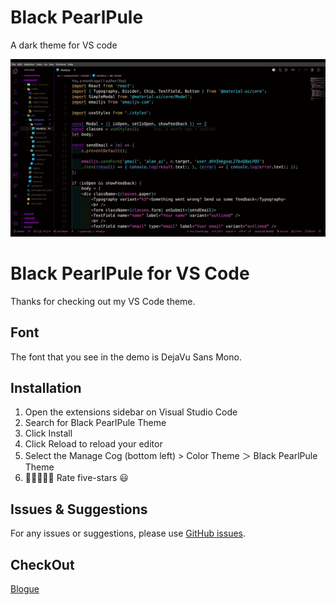 # Black PearlPule
A dark theme for VS code 

[![Black PearlPule Theme Demo](https://github.com/sujanchhetri/black-pearlpule/blob/master/images/clip/clip.gif?raw=true)](https://blogue.tech)

# Black PearlPule for VS Code

Thanks for checking out my VS Code theme. 

## Font

The font that you see in the demo is DejaVu Sans Mono.

## Installation

1. Open the extensions sidebar on Visual Studio Code
2. Search for Black PearlPule Theme
3. Click Install
4. Click Reload to reload your editor
5. Select the Manage Cog (bottom left) > Color Theme ＞ Black PearlPule Theme
6. 🌟🌟🌟🌟🌟 Rate five-stars 😃

## Issues & Suggestions
For any issues or suggestions, please use [GitHub issues](https://github.com/sujanchhetri/black-pearlpule/issues).

## CheckOut
[Blogue](https://blogue.tech)